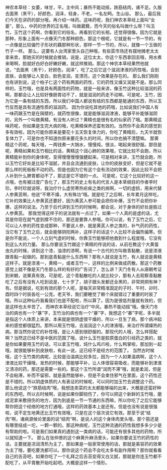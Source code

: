 神农本草经：女萎，味甘，平。主中风；暴热不能动摇，跌筋结肉，诸不足。久服去面黑（黑干），好颜色，润泽，轻身，不老。一名左眄。生山谷。
那么，最后我们今天在讲药的部分哦，再介绍一味药。这味药呢，我们神农本草经上面叫“女蒌”，那么，中药的世界的正名哦，叫做葳蕤，而今天的俗名叫做什么呀？叫玉竹。玉竹这个药啊，你看到它的俗名，再看到它的长相，还觉得很像。因为它就是那种，形象上面有一点像天门冬那种颜色，那这个根呢，它就是有一节一节的，有一点像是比较偏竹子形状的藕那种形状，那样一节一节的，所以，就像一个玉做的竹子一样。
那么，这要有人台湾家里头自己种哦，有些菜市场还有摆地摊老太太拿来卖，那她买的时候就会推销，说是，这位太太，你这个东西拿回去哦，用水煮来喝啊，脸就好白好白好嫩好嫩，就这样推销。那这个神农本草经果然他就说，“去面黑（黑干），好颜色，润泽”，吃了之后它这个滋润津液的药性哦，会到皮肤，会能够让人变白，脸色变润，变漂亮，这个效果是存在的。
那么我们刚刚也有讲到说，这个柏子仁这个药有两面的药性，它的药性又燥又润是不是。那么同样的，玉竹哦，也是具有两面性的药物，就是一般来讲，像玉竹这种比较滋润的药啊，那都会让人比较好像肠胃动不了，就是滋润的药走不动嘛。可是呢，玉竹，因为它是一条有结的东西，所以我们中国人都说有结的东西都是能通的东西，所以玉竹反而是具有流通性质的滋润药。
因为你说吃其他的药哦，比如说我们中国人有一味药跟玉竹是在隔壁的，就药性很像，就是能够滋润津液，能够平补能够滋阴的，另外一个叫做黄精，有没有人听过？黄精也是很有名的仙家药了哦。那黄精这味药呢，你如果是生完大病的哦，吃黄精保养还蛮有效的。当然你不会真的感觉到多有效啦，因为可能你原来是要花十五天恢复体力的，你吃了黄精后，九天半就恢复体力了，可是你也不知道你原来要花多久的时间，所以你也搞不清楚嘛。
那黄精这个药呢，每天哦，一两钱煮一大锅水，慢慢炖，很淡，喝起来很舒服。那但是呢，黄精如果和玉竹相比的话，黄精这个润心肺的效果哦，它就比较不会跑，所以黄精能补到你的身体呢，变得慢慢慢慢强健起来。可是相对来讲，玉竹就会跑，所以玉竹它好处是比较不滋腻，并且会流通到皮肤，让你的皮肤变好，但是它就不是那么样的死板板不动的药。但是也因为它有这个会有流动的效果，因此比较不会把人补到什么脾胃都动不了，那这是它不错的一点。
可是呢，它这个比较好的这一点哦，也有被过度广告化了，那玉竹的史上有名的代言人是本草纲目的作者李时珍。李时珍就说呀，我治疗什么虚劳寒热疟疾之类的病啊，一切的虚损，用来代替人参黄芪啊，他说“不寒不燥，大有殊功”哦。就是吃了之后啊，长年累月这样吃，它补的效果比人参黄芪还要好，因为黄芪人参可能会把你补爆，玉竹不会把你补爆，这样的说法。乃至于后代讲到玉竹的时候啊，都会说，对于身体的好处是胜过人参黄芪。
那我觉得这样子的说法就有一点过了。如果一个人真的是虚的话，尤其是你现在就气虚到撑不住的，那还是要靠人参哦。你可以说，有了玉竹之后，它可以让人参的药性变成那种，不要说人参，就是黄芪人参之类的，补气药的药性，当它有了玉竹之后，就会能够阴阳两补，这样子的话这个人比较不会偏热偏寒。但是你不能说，一个人立刻气虚的时候，你靠玉竹能够把他救到什么程度哦，它没有到这么大的力量。
那么你要说玉竹跟这个黄精的传说的话，从前在教这个大黄蛰虫丸的时候，讲到这个漆，油漆的漆啊，有说一个古代的方叫做青黏散，说是漆液跟青黏一起做的。那到底青黏是什么东西啊？那有人就说是玉竹，有人就说是黄精这样子。就是漆液一，黄精一，或者玉竹一，这样的比例来做成药散。那这个药散感觉上就不像是天门冬那么样的有好的广告词了，怎么讲？天门冬有人从唐朝考证到宋朝，说果真有效。可是呢，这个青黏散吃的人就比较少，那有人去观察青黏散吃了之后有没有人吃到说是，七十岁了，胡子跟头发都还全黑的，非常炯炯有神？有。但是据说，吃到有效的那个人呢，是每天非常精准固定的子时、午时、卯时、酉时四个时辰各吃一公克。老天爷，我们要睡觉了赖个床就错过了重要的时辰了哦。所以这种仙丹我看我们也是不配啦，所以算了。因为是很低剂量就有效的，但是这样也太辛苦了。
而神农本草经说它治疗“中风，暴热不能动摇”哦。像天门冬治的病也有一个“暴”字，玉竹治的病也有一个“暴”字，我想这个“暴”字呢，多半就是指这个人体质上来讲，本来就是很阴虚很干燥的，所以一旦生了病，那个病冲起来的感觉都很猛烈。那所以用玉竹哦，去滋润这个人的津液哦，来治疗所谓燥热的病。那当然你说它的补性哦，是让人感到很舒服的。那现代的人哦，怎么样搭配啊？当然这已经不是中医的范围了哦，说什么玉竹是胶原蛋白的引经药之类的，就是你如果要用玉竹的话，可以拿玉竹哦，炖什么鸡爪啦，什么鸭掌啦，那加到一起哦，就很能够补到皮肤啦，有此一说，这已经不是经方的范围了。
当然古时候哦，这个玉竹类的病呢，比较是治温病比较多拉，因为一个人如果温病啊，这个人津液比较干燥哦，发热的时候，那能够平补，让人体很容易吸收，而能够补到津液又清凉的药，那还是需要一些的。那这个玉竹所谓“润而不滞”哦，就是柔润，但是不会粘滞，补而不留邪，就是虽然能够补，但是不会束住邪气在里面，这个药性还是不错的。所以阴虚体质的人有表证的时候呢，可以同时加玉竹去调整这个药。
那么他说这个“跌筋结肉”哦，我想连卖菜的太太都能够端的出来，大概是还蛮好种的东西吧。所以古时候啊，说是如果你脚扭伤了，你可以把这个新鲜的玉竹哦，磨成泥拿来敷扭伤的地方，因为到底是一节一节通的东西嘛，所以你吃了之后它能够帮你把这个经络的地方打通哦，这样的药效基本上是还有。但是也没有说是很强啦，说不定生地黄还比玉竹有效哦，只是在这个层次说它有效。那至于说“结肉”啊，诸病源候论里面的说“结肉”啊，是说人的这个身体肉里头哦，那个筋还是有哪里结成一坨，一颗一颗的。那这种病呢，玉竹这种流通的药性我想多多少少是有帮助的啦。可是我们如果真的遇到这一类病的话，可能还有很多其他的药物，所以就知道一下。
那么在张仲景的这个麻黄升麻汤里头，如果你要说玉竹的药性的话，主要就是凉润清热为主了。那如果是一般家常使用的话，那就是美容药的效果为主了哦，要吃要洗都可以。那你说这个药会不会吃太多有副作用啊？那你就看看自己的舌苔吧，如果你吃了一个礼拜之后舌苔变得又白又腻，那就是你连玉竹都不配吃了，从平胃散开始吃起吧。大概是这样一个情形。
